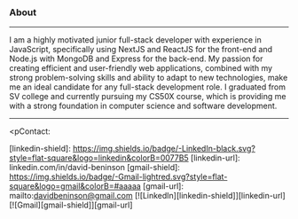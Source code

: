 <h3>About</h3>
<hr/>
I am a highly motivated junior full-stack developer with experience in JavaScript, specifically using NextJS and ReactJS for the front-end and Node.js with MongoDB and Express for the back-end. My passion for creating efficient and user-friendly web applications, combined with my strong problem-solving skills and ability to adapt to new technologies, make me an ideal candidate for any full-stack development role. I graduated from SV college and currently pursuing my CS50X course, which is providing me with a strong foundation in computer science and software development.
<hr/>

<pContact:</p>
[linkedin-shield]: https://img.shields.io/badge/-LinkedIn-black.svg?style=flat-square&logo=linkedin&colorB=0077B5
[linkedin-url]: linkedin.com/in/david-beninson
[gmail-shield]: https://img.shields.io/badge/-Gmail-lightred.svg?style=flat-square&logo=gmail&colorB=#aaaaa
[gmail-url]: mailto:davidbeninson@gmail.com
[![LinkedIn][linkedin-shield]][linkedin-url] [![Gmail][gmail-shield]][gmail-url]


